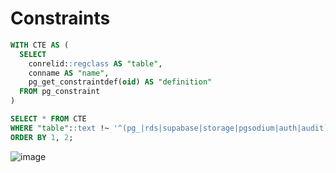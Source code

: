 # Constraints

```sql
WITH CTE AS (
  SELECT
    conrelid::regclass AS "table",
    conname AS "name",
    pg_get_constraintdef(oid) AS "definition"
  FROM pg_constraint
)

SELECT * FROM CTE
WHERE "table"::text !~ '^(pg_|rds|supabase|storage|pgsodium|auth|audit)'
ORDER BY 1, 2;
```

<img alt="image" src="https://user-images.githubusercontent.com/926720/210879346-208bd633-d422-44c1-b2cf-ad79237a2dcc.png">
